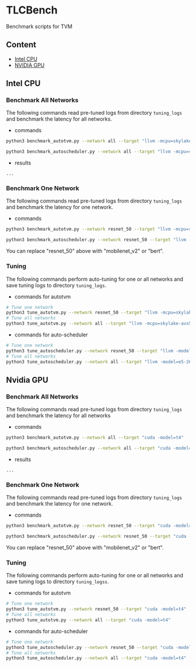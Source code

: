 # TLCBench

Benchmark scripts for TVM

## Content
- [Intel CPU](#intel-cpu)
- [NVIDIA GPU](#nvidia-gpu)


## Intel CPU
### Benchmark All Networks
The following commands read pre-tuned logs from directory `tuning_logs` and benchmark the latency for all networks.

- commands
```bash
python3 benchmark_autotvm.py --network all --target "llvm -mcpu=skylake-avx512 -model=platinum-8124m"

python3 benchmark_autoscheduler.py --network all --target "llvm -mcpu=skylake-avx512 -model=platinum-8124m"
```

- results
```
...
```

### Benchmark One Network
The following commands read pre-tuned logs from directory `tuning_logs` and benchmark the latency for one network.

- commands
```bash
python3 benchmark_autotvm.py --network resnet_50 --target "llvm -mcpu=skylake-avx512 -model=platinum-8124m"

python3 benchmark_autoscheduler.py --network resnet_50 --target "llvm -mcpu=skylake-avx512 -model=platinum-8124m" 
```

You can replace "resnet_50" above with "mobilenet_v2" or "bert".


### Tuning
The following commands perform auto-tuning for one or all networks and save tuning logs to directory `tuning_logs`.

- commands for autotvm
```bash
# Tune one network
python3 tune_autotvm.py --network resnet_50 --target "llvm -mcpu=skylake-avx512 -model=platinum-8124m"
# Tune all networks
python3 tune_autotvm.py --network all --target "llvm -mcpu=skylake-avx512 -model=platinum-8124m"
````

- commands for auto-scheduler
```bash
# Tune one network
python3 tune_autoscheduler.py --network resnet_50 --target "llvm -model=e5-2670 -mcpu=core-avx2"
# Tune all networks
python3 tune_autoscheduler.py --network all --target "llvm -model=e5-2670 -mcpu=core-avx2"
```

## Nvidia GPU
### Benchmark All Networks
The following commands read pre-tuned logs from directory `tuning_logs` and benchmark the latency for all networks

- commands
```bash
python3 benchmark_autotvm.py --network all --target "cuda -model=t4"

python3 benchmark_autoscheduler.py --network all --target "cuda -model=t4"
```

- results
```
...
```

### Benchmark One Network
The following commands read pre-tuned logs from directory `tuning_logs` and benchmark the latency for one network.

- commands
```bash
python3 benchmark_autotvm.py --network resnet_50 --target "cuda -model=t4"

python3 benchmark_autoscheduler.py --network resnet_50 --target "cuda -model=t4"
```

You can replace "resnet_50" above with "mobilenet_v2" or "bert".


### Tuning
The following commands perform auto-tuning for one or all networks and save tuning logs to directory `tuning_logss`.

- commands for autotvm
```bash
# Tune one network
python3 tune_autotvm.py --network resnet_50 --target "cuda -model=t4"
# Tune all networks
python3 tune_autotvm.py --network all --target "cuda -model=t4"
````

- commands for auto-scheduler
```bash
# Tune one network
python3 tune_autoscheduler.py --network resnet_50 --target "cuda -model=t4"
# Tune all networks
python3 tune_autoscheduler.py --network all --target "cuda -model=t4"
```

